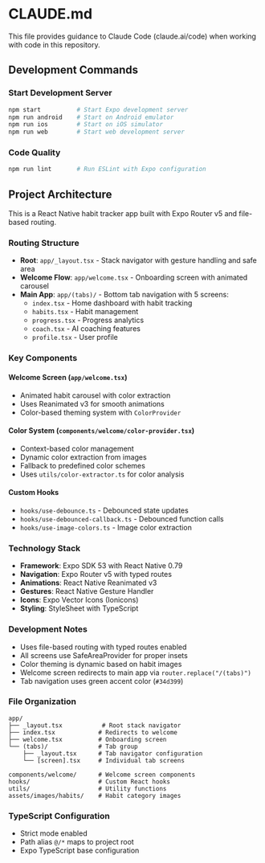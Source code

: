 # CLAUDE.md

This file provides guidance to Claude Code (claude.ai/code) when working with code in this repository.

## Development Commands

### Start Development Server
```bash
npm start          # Start Expo development server
npm run android    # Start on Android emulator
npm run ios        # Start on iOS simulator
npm run web        # Start web development server
```

### Code Quality
```bash
npm run lint       # Run ESLint with Expo configuration
```

## Project Architecture

This is a React Native habit tracker app built with Expo Router v5 and file-based routing.

### Routing Structure
- **Root**: `app/_layout.tsx` - Stack navigator with gesture handling and safe area
- **Welcome Flow**: `app/welcome.tsx` - Onboarding screen with animated carousel
- **Main App**: `app/(tabs)/` - Bottom tab navigation with 5 screens:
  - `index.tsx` - Home dashboard with habit tracking
  - `habits.tsx` - Habit management
  - `progress.tsx` - Progress analytics
  - `coach.tsx` - AI coaching features
  - `profile.tsx` - User profile

### Key Components

#### Welcome Screen (`app/welcome.tsx`)
- Animated habit carousel with color extraction
- Uses Reanimated v3 for smooth animations
- Color-based theming system with `ColorProvider`

#### Color System (`components/welcome/color-provider.tsx`)
- Context-based color management
- Dynamic color extraction from images
- Fallback to predefined color schemes
- Uses `utils/color-extractor.ts` for color analysis

#### Custom Hooks
- `hooks/use-debounce.ts` - Debounced state updates
- `hooks/use-debounced-callback.ts` - Debounced function calls
- `hooks/use-image-colors.ts` - Image color extraction

### Technology Stack
- **Framework**: Expo SDK 53 with React Native 0.79
- **Navigation**: Expo Router v5 with typed routes
- **Animations**: React Native Reanimated v3
- **Gestures**: React Native Gesture Handler
- **Icons**: Expo Vector Icons (Ionicons)
- **Styling**: StyleSheet with TypeScript

### Development Notes
- Uses file-based routing with typed routes enabled
- All screens use SafeAreaProvider for proper insets
- Color theming is dynamic based on habit images
- Welcome screen redirects to main app via `router.replace("/(tabs)")`
- Tab navigation uses green accent color (`#34d399`)

### File Organization
```
app/
├── _layout.tsx           # Root stack navigator
├── index.tsx            # Redirects to welcome
├── welcome.tsx          # Onboarding screen
└── (tabs)/              # Tab group
    ├── _layout.tsx      # Tab navigator configuration
    └── [screen].tsx     # Individual tab screens

components/welcome/      # Welcome screen components
hooks/                   # Custom React hooks  
utils/                   # Utility functions
assets/images/habits/    # Habit category images
```

### TypeScript Configuration
- Strict mode enabled
- Path alias `@/*` maps to project root
- Expo TypeScript base configuration